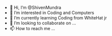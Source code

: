 - 👋 Hi, I’m @ShivenMundra
- 👀 I’m interested in Coding and Computers
- 🌱 I’m currently learning Coding from WhiteHat jr
- 💞️ I’m looking to collaborate on ...
- 📫 How to reach me ...

<!---
ShivenMundra/ShivenMundra is a ✨ special ✨ repository because its `README.md` (this file) appears on your GitHub profile.
You can click the Preview link to take a look at your changes.
--->
